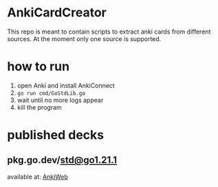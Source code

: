 # AnkiCardCreator

This repo is meant to contain scripts to extract anki cards from different sources. At the moment only one source is supported.

# how to run
1. open Anki and install AnkiConnect
2. `go run cmd/GoStdLib.go`
3. wait until no more logs appear
4. kill the program

# published decks

## pkg.go.dev/std@go1.21.1
available at: [AnkiWeb](https://ankiweb.net/shared/info/1050662530)
